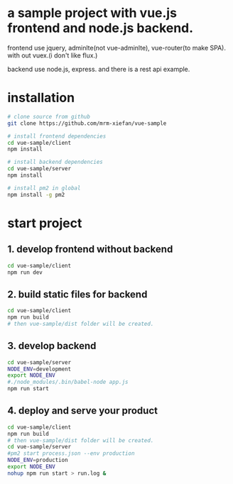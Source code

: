# a sample project with vue.js frontend and node.js backend.

frontend use jquery, adminlte(not vue-adminlte), vue-router(to make SPA). with out vuex.(i don't like flux.)

backend use node.js, express. and there is a rest api example.

# installation

``` bash
# clone source from github
git clone https://github.com/mrm-xiefan/vue-sample

# install frontend dependencies
cd vue-sample/client
npm install

# install backend dependencies
cd vue-sample/server
npm install

# install pm2 in global
npm install -g pm2
```

# start project

## 1. develop frontend without backend

``` bash
cd vue-sample/client
npm run dev
```

## 2. build static files for backend

``` bash
cd vue-sample/client
npm run build
# then vue-sample/dist folder will be created.
```

## 3. develop backend

``` bash
cd vue-sample/server
NODE_ENV=development
export NODE_ENV
#./node_modules/.bin/babel-node app.js
npm run start
```

## 4. deploy and serve your product

``` bash
cd vue-sample/client
npm run build
# then vue-sample/dist folder will be created.
cd vue-sample/server
#pm2 start process.json --env production
NODE_ENV=production
export NODE_ENV
nohup npm run start > run.log &
```
